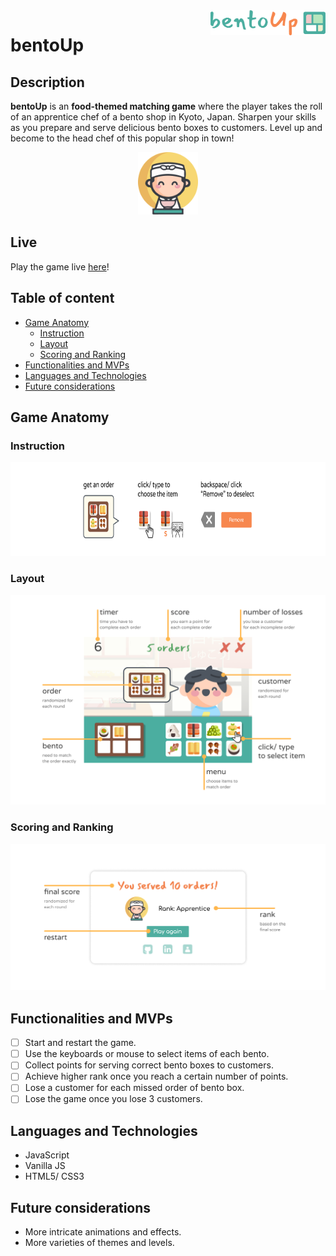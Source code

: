 <a>
  <img 
    src="https://github.com/tiffythinhdang/bentoUp/blob/master/assets/game_anatomy/title_logo.png"
    alt="logo" height="40" align="right"
  />
</a>

bentoUp
======================

## Description
**bentoUp** is an __food-themed matching game__ where the player takes the roll of an apprentice chef of a bento shop in Kyoto, Japan. Sharpen your skills as you prepare and serve delicious bento boxes to customers. Level up and become to the head chef of this popular shop in town!

<p align="center">
  <img height="100" src="https://github.com/tiffythinhdang/bentoUp/blob/master/assets/sushi_chef.png">
</p>

## Live
Play the game live [here]()!

## Table of content

- [Game Anatomy](#game-anatomy)
    - [Instruction](#instruction)
    - [Layout](#layout)
    - [Scoring and Ranking](#scoring-and-ranking)
- [Functionalities and MVPs](#functionalities-and-mvps)
- [Languages and Technologies](#languages-and-technologies)
- [Future considerations](#future-considerations)


## Game Anatomy
### Instruction
<p align="center">
  <img height="150" src="https://github.com/tiffythinhdang/bentoUp/blob/master/assets/game_anatomy/instruction.png"/>
</p>

### Layout
![alt text](https://github.com/tiffythinhdang/bentoUp/blob/master/assets/game_anatomy/layout.png)

### Scoring and Ranking
<p align="center">
  <img src="https://github.com/tiffythinhdang/bentoUp/blob/master/assets/game_anatomy/final_message.png">
</p>

## Functionalities and MVPs
- [ ] Start and restart the game.
- [ ] Use the keyboards or mouse to select items of each bento.
- [ ] Collect points for serving correct bento boxes to customers.
- [ ] Achieve higher rank once you reach a certain number of points.
- [ ] Lose a customer for each missed order of bento box.
- [ ] Lose the game once you lose 3 customers.

## Languages and Technologies
- JavaScript
- Vanilla JS
- HTML5/ CSS3

## Future considerations
- More intricate animations and effects.
- More varieties of themes and levels.
